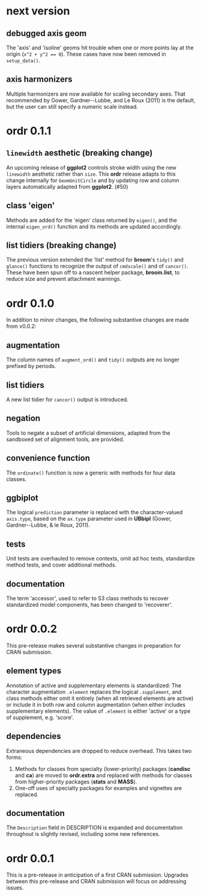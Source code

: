 # next version

## debugged axis geom

The 'axis' and 'isoline' geoms hit trouble when one or more points lay at the origin (`x^2 + y^2 == 0`). These cases have now been removed in `setup_data()`.

## axis harmonizers

Multiple harmonizers are now available for scaling secondary axes. That recommended by Gower, Gardner--Lubbe, and Le Roux (2011) is the default, but the user can still specify a numeric scale instead.

# ordr 0.1.1

## `linewidth` aesthetic (breaking change)

An upcoming release of **ggplot2** controls stroke width using the new `linewidth` aesthetic rather than `size`. This **ordr** release adapts to this change internally for `GeomUnitCircle` and by updating row and column layers automatically adapted from **ggplot2**. (#50)

## class 'eigen'

Methods are added for the 'eigen' class returned by `eigen()`, and the internal `eigen_ord()` function and its methods are updated accordingly.

## list tidiers (breaking change)

The previous version extended the 'list' method for **broom**'s `tidy()` and `glance()` functions to recognize the output of `cmdscale()` and of `cancor()`.
These have been spun off to a nascent helper package, **broom.list**, to reduce size and prevent attachment warnings.

# ordr 0.1.0

In addition to minor changes, the following substantive changes are made from v0.0.2:

## augmentation

The column names of `augment_ord()` and `tidy()` outputs are no longer prefixed by periods.

## list tidiers

A new list tidier for `cancor()` output is introduced.

## negation

Tools to negate a subset of artificial dimensions, adapted from the sandboxed set of alignment tools, are provided.

## convenience function

The `ordinate()` function is now a generic with methods for four data classes.

## ggbiplot

The logical `prediction` parameter is replaced with the character-valued `axis.type`, based on the `ax.type` parameter used in **UBbipl** (Gower, Gardner--Lubbe, & le Roux, 2011).

## tests

Unit tests are overhauled to remove contexts, omit ad hoc tests, standardize method tests, and cover additional methods.

## documentation

The term 'accessor', used to refer to S3 class methods to recover standardized model components, has been changed to 'recoverer'.

# ordr 0.0.2

This pre-release makes several substantive changes in preparation for CRAN submission.

## element types

Annotation of active and supplementary elements is standardized: The character augmentation `.element` replaces the logical `.supplement`, and class methods either omit it entirely (when all retrieved elements are active) or include it in both row and column augmentation (when either includes supplementary elements). The value of `.element` is either 'active' or a type of supplement, e.g. 'score'.

## dependencies

Extraneous dependencies are dropped to reduce overhead. This takes two forms:

1. Methods for classes from specialty (lower-priority) packages (**candisc** and **ca**) are moved to **ordr.extra** and replaced with methods for classes from higher-priority packages (**stats** and **MASS**).
2. One-off uses of specialty packages for examples and vignettes are replaced.

## documentation

The `Description` field in DESCRIPTION is expanded and documentation throughout is slightly revised, including some new references.

# ordr 0.0.1

This is a pre-release in anticipation of a first CRAN submission.
Upgrades between this pre-release and CRAN submission will focus on addressing issues.
